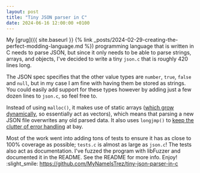 ```yaml
---
layout: post
title: "Tiny JSON parser in C"
date: 2024-06-16 12:00:00 +0100
---
```


My [grug]({{ site.baseurl }} {% link _posts/2024-02-29-creating-the-perfect-modding-language.md %}) programming language that is written in C needs to parse JSON, but since it only needs to be able to parse strings, arrays, and objects, I've decided to write a tiny `json.c` that is roughly 420 lines long.

The JSON spec specifies that the other value types are `number`, `true`, `false` and `null`, but in my case I am fine with having them be stored as strings. You could easily add support for these types however by adding just a few dozen lines to `json.c`, so feel free to.

Instead of using `malloc()`, it makes use of static arrays ([which grow dynamically](https://mynameistrez.github.io/2024/04/09/static-arrays-are-the-best-vectors.html), so essentially act as vectors), which means that parsing a new JSON file overwrites any old parsed data. It also uses `longjmp()` to [keep the clutter of error handling](https://mynameistrez.github.io/2024/03/21/setjmp-plus-longjmp-equals-goto-but-awesome.html) at bay.

Most of the work went into adding tons of tests to ensure it has as close to 100% coverage as possible; `tests.c` is almost as large as `json.c`! The tests also act as documentation. I've fuzzed the program with libFuzzer and documented it in the README. See the README for more info. Enjoy! :slight_smile:
https://github.com/MyNameIsTrez/tiny-json-parser-in-c
